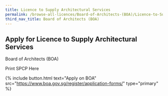 ```yaml
---
title: Licence to Supply Architectural Services
permalink: /browse-all-licences/Board-of-Architects-(BOA)/Licence-to-Supply-Architectural-Services
third_nav_title: Board of Architects (BOA)
---
```


## Apply for Licence to Supply Architectural Services

Board of Architects (BOA)

Print SPCP Here

{% include button.html text="Apply on BOA" src="https://www.boa.gov.sg/register/application-forms/" type="primary" %}
